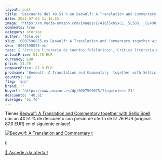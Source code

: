 ```yaml
---
layout: post
title: 'Descuento del 40.51 % en Beowulf: A Translation and Commentary  t'
date: 2021-07-03 11:15:15
image: 'https://m.media-amazon.com/images/I/41ql5xuyxCL._SL500_._SL400_.jpg'
comments: true
category: ofertas
author: 'tole.es'
slug: '0007590075-es Beowulf: A Translation and Commentary together with Sellic...'
sku: '0007590075-es'
tags: [ 'Crítica literaria de cuentos folclóricos','Crítica literaria de poesía','Fantasía','Fantasía y ciencia ficción','Historia y crítica de géneros literarios','Historia, teoría y crítica literaria','Libros','Literatura y ficción','Mitología','Mitos, leyendas y sagas','Sagas mitológicas', ]
actualPrice: 51.76 EUR
currency: EUR
price: 51.76
comparePrice: 87.0 EUR
prodname: 'Beowulf: A Translation and Commentary  together with Sellic Spell'
country: 'es'
flag: '🇪🇸'
brand: ''
buyurl: 'https://www.amazon.es/dp/0007590075/?tag=tolees-21'
descuento: '40.51'
average: '51.76'
---
```


Tienes [Beowulf: A Translation and Commentary  together with Sellic Spell](https://www.amazon.es/dp/0007590075/?tag=tolees-21) con un 40.51 % de descuento con precio de oferta de 51.76 EUR (original: 87.0 EUR) en el siguiente enlace!

[![Beowulf: A Translation and Commentary  t](https://m.media-amazon.com/images/I/41ql5xuyxCL._SL500_._SL400_.jpg)](https://www.amazon.es/dp/0007590075/?tag=tolees-21)

ℹ️:


[🛒 Accede a la oferta!!](https://www.amazon.es/dp/0007590075/?tag=tolees-21)
